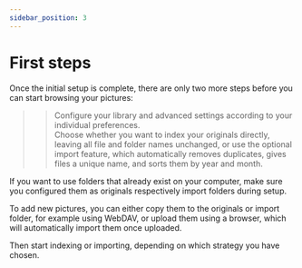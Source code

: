 ```yaml
---
sidebar_position: 3
---
```


# First steps

Once the initial setup is complete, there are only two more steps before you can start browsing your pictures:

> > Configure your library and advanced settings according to your individual preferences. <br />
> > Choose whether you want to index your originals directly, leaving all file and folder names unchanged, or use the optional import feature, which automatically removes duplicates, gives files a unique name, and sorts them by year and month.

If you want to use folders that already exist on your computer, make sure you configured them as originals respectively import folders during setup.

To add new pictures, you can either copy them to the originals or import folder, for example using WebDAV, or upload them using a browser, which will automatically import them once uploaded.

Then start indexing or importing, depending on which strategy you have chosen.
